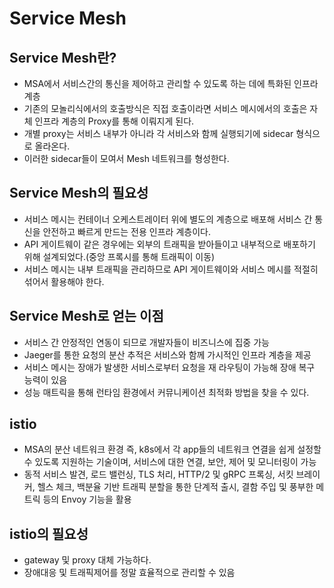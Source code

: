 # Service Mesh

## Service Mesh란?
- MSA에서 서비스간의 통신을 제어하고 관리할 수 있도록 하는 데에 특화된 인프라 계층
- 기존의 모놀리식에서의 호출방식은 직접 호출이라면 서비스 메시에서의 호출은 자체 인프라 계층의 Proxy를 통해 이뤄지게 된다.
- 개별 proxy는 서비스 내부가 아니라 각 서비스와 함께 실행되기에 sidecar 형식으로 올라온다.
- 이러한 sidecar들이 모여서 Mesh 네트워크를 형성한다.

## Service Mesh의 필요성
- 서비스 메시는 컨테이너 오케스트레이터 위에 별도의 계층으로 배포해 서비스 간 통신을 안전하고 빠르게 만드는 전용 인프라 계층이다.
- API 게이트웨이 같은 경우에는 외부의 트래픽을 받아들이고 내부적으로 배포하기 위해 설계되었다.(중앙 프록시를 통해 트래픽이 이동)
- 서비스 메시는 내부 트래픽을 관리하므로 API 게이트웨이와 서비스 메시를 적절히 섞어서 활용해야 한다.

## Service Mesh로 얻는 이점
- 서비스 간 안정적인 연동이 되므로 개발자들이 비즈니스에 집중 가능
- Jaeger를 통한 요청의 분산 추적은 서비스와 함께 가시적인 인프라 계층을 제공
- 서비스 메시는 장애가 발생한 서비스로부터 요청을 재 라우팅이 가능해 장애 복구 능력이 있음
- 성능 매트릭을 통해 런타임 환경에서 커뮤니케이션 최적화 방법을 찾을 수 있다.

## istio
- MSA의 분산 네트워크 환경 즉, k8s에서 각 app들의 네트워크 연결을 쉽게 설정할 수 있도록 지원하는 기술이며, 서비스에 대한 연결, 보안, 제어 및 모니터링이 가능
- 동적 서비스 발견, 로드 밸런싱, TLS 처리, HTTP/2 및 gRPC 프록싱, 서킷 브레이커, 헬스 체크, 백분율 기반 트래픽 분할을 통한 단계적 출시, 결함 주입 및 풍부한 메트릭 등의 Envoy 기능을 활용

## istio의 필요성
- gateway 및 proxy 대체 가능하다.
- 장애대응 및 트래픽제어를 정말 효율적으로 관리할 수 있음
